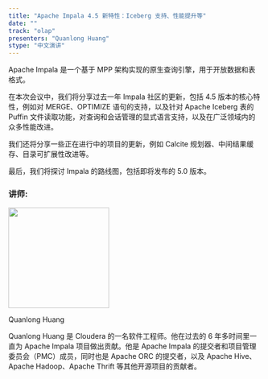 ```yaml
---
title: "Apache Impala 4.5 新特性：Iceberg 支持、性能提升等"
date: ""
track: "olap"
presenters: "Quanlong Huang"
stype: "中文演讲"
---
```


Apache Impala 是一个基于 MPP 架构实现的原生查询引擎，用于开放数据和表格式。

在本次会议中，我们将分享过去一年 Impala 社区的更新，包括 4.5 版本的核心特性，例如对 MERGE、OPTIMIZE 语句的支持，以及针对 Apache Iceberg 表的 Puffin 文件读取功能，对查询和会话管理的显式语言支持，以及在广泛领域内的众多性能改进。

我们还将分享一些正在进行中的项目的更新，例如 Calcite 规划器、中间结果缓存、目录可扩展性改进等。

最后，我们将探讨 Impala 的路线图，包括即将发布的 5.0 版本。

### 讲师:

<img src="https://sessionize.com/image/398d-400o400o1-S5epraDQAwGwUV91W9Pq4n.jpg" width="200" /><br/>

Quanlong Huang

Quanlong Huang 是 Cloudera 的一名软件工程师。他在过去的 6 年多时间里一直为 Apache Impala 项目做出贡献。他是 Apache Impala 的提交者和项目管理委员会（PMC）成员，同时也是 Apache ORC 的提交者，以及 Apache Hive、Apache Hadoop、Apache Thrift 等其他开源项目的贡献者。